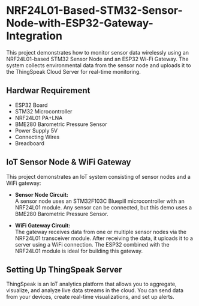 # NRF24L01-Based-STM32-Sensor-Node-with-ESP32-Gateway-Integration

This project demonstrates how to monitor sensor data wirelessly using an NRF24L01-based STM32 Sensor Node and an ESP32 Wi-Fi Gateway.
The system collects environmental data from the sensor node and uploads it to the ThingSpeak Cloud Server for real-time monitoring.

## Hardwar Requirement
- ESP32 Board
- STM32 Microcontroller	
- NRF24L01 PA+LNA
- BME280 Barometric Pressure Sensor	
-	Power Supply 5V	
-	Connecting Wires	
- Breadboard
  
## IoT Sensor Node & WiFi Gateway

This project demonstrates an IoT system consisting of sensor nodes and a WiFi gateway:

- **Sensor Node Circuit:**  
  A sensor node uses an STM32F103C Bluepill microcontroller with an NRF24L01 module. Any sensor can be connected, but this demo uses a BME280 Barometric Pressure Sensor.

- **WiFi Gateway Circuit:**  
  The gateway receives data from one or multiple sensor nodes via the NRF24L01 transceiver module. After receiving the data, it uploads it to a server using a WiFi connection. The ESP32 combined with the NRF24L01 module is ideal for building this gateway.
  

## Setting Up ThingSpeak Server

ThingSpeak is an IoT analytics platform that allows you to aggregate, visualize, and analyze live data streams in the cloud. You can send data from your devices, create real-time visualizations, and set up alerts.

